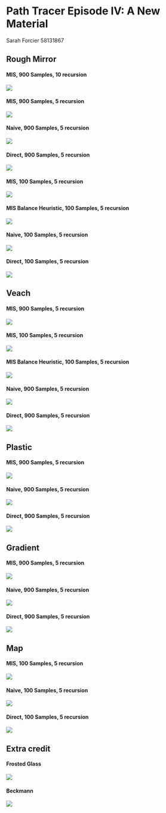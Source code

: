 Path Tracer Episode IV: A New Material
======================

Sarah Forcier
58131867

Rough Mirror
------------
#### MIS, 900 Samples, 10 recursion
![](./roughmirror900SamplesMIS_m10.png)
#### MIS, 900 Samples, 5 recursion
![](./roughmirror900SamplesMIS_m.png)
#### Naive, 900 Samples, 5 recursion
![](./roughmirror900SamplesNaive_m.png)
#### Direct, 900 Samples, 5 recursion
![](./roughmirror900SamplesDirect_m.png)
#### MIS, 100 Samples, 5 recursion
![](./roughmirror100SamplesMIS_m.png)
#### MIS Balance Heuristic, 100 Samples, 5 recursion
![](./roughmirror900SamplesMIS_mbalance.png)
#### Naive, 100 Samples, 5 recursion
![](./roughmirror100SamplesNaive_m.png)
#### Direct, 100 Samples, 5 recursion
![](./roughmirror100SamplesDirect_m.png)

Veach
---------
#### MIS, 900 Samples, 5 recursion
![](./Veach900MIS_m.png)
#### MIS, 100 Samples, 5 recursion
![](./Veach100MIS_m.png)
#### MIS Balance Heuristic, 100 Samples, 5 recursion
![](./Veach900MIS_mbalance.png)
#### Naive, 900 Samples, 5 recursion
![](./Veach900Naive_m.png)
#### Direct, 900 Samples, 5 recursion
![](./Veach900Direct_m.png)

Plastic
--------------
#### MIS, 900 Samples, 5 recursion
![](./plastic900MIS_m.png)
#### Naive, 900 Samples, 5 recursion
![](./plastic900Naive_m.png)
#### Direct, 900 Samples, 5 recursion
![](./plastic900Direct_m.png)

Gradient
--------------
#### MIS, 900 Samples, 5 recursion
![](./gradient900MIS.png)
#### Naive, 900 Samples, 5 recursion
![](./gradient900naive.png)
#### Direct, 900 Samples, 5 recursion
![](./gradient900Direct.png)

Map
--------------
#### MIS, 100 Samples, 5 recursion
![](./map100MIS.png)
#### Naive, 100 Samples, 5 recursion
![](./map100Naive.png)
#### Direct, 100 Samples, 5 recursion
![](./map100Direct.png)

Extra credit 
-----------
#### Frosted Glass
![](./frostedGlass.png)

#### Beckmann
![](./roughmirror100SamplesMIS_mbeckmann.png)